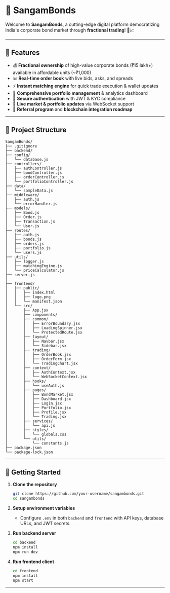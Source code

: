 # 🚀 SangamBonds

Welcome to **SangamBonds**, a cutting-edge digital platform democratizing India's corporate bond market through **fractional trading**! 💸📈

---

## 🌟 Features

* 💰 **Fractional ownership** of high-value corporate bonds (₹15 lakh+) available in affordable units (\~₹1,000)
* 📊 **Real-time order book** with live bids, asks, and spreads
* ⚡ **Instant matching engine** for quick trade execution & wallet updates
* 📁 **Comprehensive portfolio management** & analytics dashboard
* 🔐 **Secure authentication** with JWT & KYC compliance
* 🔄 **Live market & portfolio updates** via WebSocket support
* 🎁 **Referral program** and **blockchain integration roadmap**

---

## 📂 Project Structure

```
SangamBonds/
├── .gitignore
├── backend/
├── config/
│   └── database.js
├── controllers/
│   ├── authController.js
│   ├── bondController.js
│   ├── orderController.js
│   └── portfolioController.js
├── data/
│   └── sampleData.js
├── middleware/
│   ├── auth.js
│   └── errorHandler.js
├── models/
│   ├── Bond.js
│   ├── Order.js
│   ├── Transaction.js
│   └── User.js
├── routes/
│   ├── auth.js
│   ├── bonds.js
│   ├── orders.js
│   ├── portfolio.js
│   └── users.js
├── utils/
│   ├── logger.js
│   ├── matchingEngine.js
│   └── priceCalculator.js
├── server.js
│
├── frontend/
│   ├── public/
│   │   ├── index.html
│   │   ├── logo.png
│   │   └── manifest.json
│   └── src/
│       ├── App.jsx
│       ├── components/
│       ├── common/
│       │   ├── ErrorBoundary.jsx
│       │   ├── LoadingSpinner.jsx
│       │   └── ProtectedRoute.jsx
│       ├── layout/
│       │   ├── Navbar.jsx
│       │   └── Sidebar.jsx
│       ├── trading/
│       │   ├── OrderBook.jsx
│       │   ├── OrderForm.jsx
│       │   └── TradingChart.jsx
│       ├── context/
│       │   ├── AuthContext.jsx
│       │   └── WebSocketContext.jsx
│       ├── hooks/
│       │   └── useAuth.js
│       ├── pages/
│       │   ├── BondMarket.jsx
│       │   ├── Dashboard.jsx
│       │   ├── Login.jsx
│       │   ├── Portfolio.jsx
│       │   ├── Profile.jsx
│       │   └── Trading.jsx
│       ├── services/
│       │   └── api.js
│       ├── styles/
│       │   └── globals.css
│       └── utils/
│           └── constants.js
├── package.json
└── package-lock.json
```

---

## 🚀 Getting Started

1. **Clone the repository**

   ```bash
   git clone https://github.com/your-username/sangambonds.git
   cd sangambonds
   ```

2. **Setup environment variables**

   * Configure `.env` in both `backend` and `frontend` with API keys, database URLs, and JWT secrets.

3. **Run backend server**

   ```bash
   cd backend
   npm install
   npm run dev
   ```

4. **Run frontend client**

   ```bash
   cd frontend
   npm install
   npm start
   ```

---
